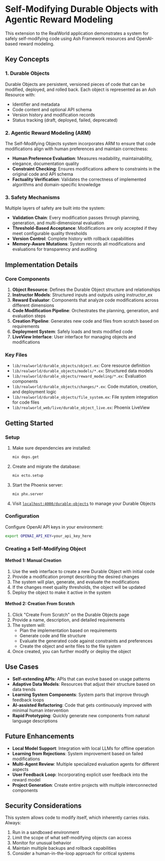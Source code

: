 # Self-Modifying Durable Objects with Agentic Reward Modeling

This extension to the RealWorld application demonstrates a system for safely self-modifying code using Ash Framework resources and OpenAI-based reward modeling.

## Key Concepts

### 1. Durable Objects

Durable Objects are persistent, versioned pieces of code that can be modified, deployed, and rolled back. Each object is represented as an Ash Resource with:

- Identifier and metadata
- Code content and optional API schema
- Version history and modification records
- Status tracking (draft, deployed, failed, deprecated)

### 2. Agentic Reward Modeling (ARM)

The Self-Modifying Objects system incorporates ARM to ensure that code modifications align with human preferences and maintain correctness:

- **Human Preference Evaluation**: Measures readability, maintainability, elegance, documentation quality
- **Constraint Checking**: Ensures modifications adhere to constraints in the original code and API schema
- **Factuality Verification**: Validates the correctness of implemented algorithms and domain-specific knowledge

### 3. Safety Mechanisms

Multiple layers of safety are built into the system:

- **Validation Chain**: Every modification passes through planning, generation, and multi-dimensional evaluation
- **Threshold-Based Acceptance**: Modifications are only accepted if they meet configurable quality thresholds
- **Version Control**: Complete history with rollback capabilities
- **Memory-Aware Mutations**: System records all modifications and evaluations for transparency and auditing

## Implementation Details

### Core Components

1. **Object Resource**: Defines the Durable Object structure and relationships
2. **Instructor Models**: Structured inputs and outputs using instructor_ex
3. **Reward Evaluator**: Components that analyze code modifications across different dimensions
4. **Code Modification Pipeline**: Orchestrates the planning, generation, and evaluation steps
5. **Creation Pipeline**: Generates new code and files from scratch based on requirements
6. **Deployment System**: Safely loads and tests modified code
7. **LiveView Interface**: User interface for managing objects and modifications

### Key Files

- `lib/realworld/durable_objects/object.ex`: Core resource definition
- `lib/realworld/durable_objects/models/*.ex`: Structured data models
- `lib/realworld/durable_objects/reward_modeling/*.ex`: Evaluation components
- `lib/realworld/durable_objects/changes/*.ex`: Code mutation, creation, and deployment logic
- `lib/realworld/durable_objects/file_system.ex`: File system integration for code files
- `lib/realworld_web/live/durable_object_live.ex`: Phoenix LiveView 

## Getting Started

### Setup

1. Make sure dependencies are installed:
   ```bash
   mix deps.get
   ```

2. Create and migrate the database:
   ```bash
   mix ecto.setup
   ```

3. Start the Phoenix server:
   ```bash
   mix phx.server
   ```

4. Visit [`localhost:4000/durable-objects`](http://localhost:4000/durable-objects) to manage your Durable Objects

### Configuration

Configure OpenAI API keys in your environment:

```bash
export OPENAI_API_KEY=your_api_key_here
```

### Creating a Self-Modifying Object

#### Method 1: Manual Creation
1. Use the web interface to create a new Durable Object with initial code
2. Provide a modification prompt describing the desired changes
3. The system will plan, generate, and evaluate the modifications
4. If the changes meet quality thresholds, the object will be updated
5. Deploy the object to make it active in the system

#### Method 2: Creation From Scratch
1. Click "Create From Scratch" on the Durable Objects page
2. Provide a name, description, and detailed requirements
3. The system will:
   - Plan the implementation based on requirements
   - Generate code and file structure
   - Evaluate the generated code against constraints and preferences
   - Create the object and write files to the file system
4. Once created, you can further modify or deploy the object

## Use Cases

- **Self-extending APIs**: APIs that can evolve based on usage patterns
- **Adaptive Data Models**: Resources that adjust their structure based on data trends
- **Learning System Components**: System parts that improve through feedback loops
- **AI-assisted Refactoring**: Code that gets continuously improved with minimal human intervention
- **Rapid Prototyping**: Quickly generate new components from natural language descriptions

## Future Enhancements

- **Local Model Support**: Integration with local LLMs for offline operation
- **Learning from Rejections**: System improvement based on failed modifications
- **Multi-Agent Review**: Multiple specialized evaluation agents for different aspects
- **User Feedback Loop**: Incorporating explicit user feedback into the reward model
- **Project Generation**: Create entire projects with multiple interconnected components

## Security Considerations

This system allows code to modify itself, which inherently carries risks. Always:

1. Run in a sandboxed environment
2. Limit the scope of what self-modifying objects can access
3. Monitor for unusual behavior
4. Maintain multiple backups and rollback capabilities
5. Consider a human-in-the-loop approach for critical systems
